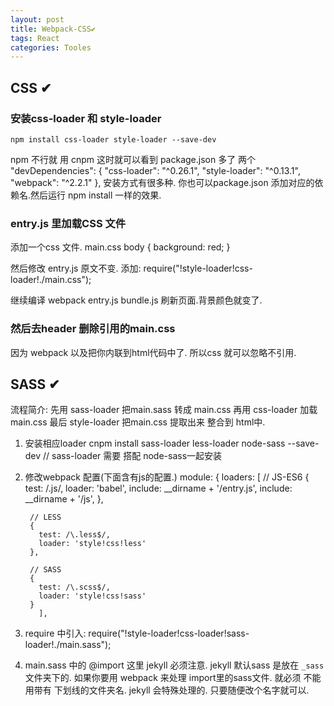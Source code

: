 ```yaml
---
layout: post
title: Webpack-CSS✔︎
tags: React
categories: Tooles
---
```




## CSS ✔︎

### 安装css-loader 和 style-loader
	npm install css-loader style-loader --save-dev
npm 不行就 用 cnpm
这时就可以看到 package.json 多了 两个 
	  "devDependencies": {
	"css-loader": "^0.26.1",
	"style-loader": "^0.13.1",
	"webpack": "^2.2.1"
	  },
安装方式有很多种.
你也可以package.json 添加对应的依赖名.然后运行 npm install 一样的效果.



### entry.js 里加载CSS 文件
添加一个css 文件.  main.css
	body {
	background: red;
	}

然后修改 entry.js 原文不变. 添加:
	require("!style-loader!css-loader!./main.css");

继续编译
	webpack entry.js bundle.js
刷新页面.背景颜色就变了.

### 然后去header 删除引用的main.css
因为 webpack 以及把你内联到html代码中了.
所以css 就可以忽略不引用.









## SASS ✔︎

流程简介:
先用 sass-loader 把main.sass 转成 main.css
再用 css-loader 加载 main.css
最后 style-loader 把main.css 提取出来 整合到 html中.


1. 安装相应loader
	cnpm install sass-loader less-loader node-sass --save-dev
	// sass-loader 需要 搭配 node-sass一起安装

2. 修改webpack 配置(下面含有js的配置.)
		module: {
		  loaders: \[
		  // JS-ES6
		{
		  test:   /\.js/,
		  loader: 'babel',
		  include: \_\_dirname + '/entry.js',
		  include: \_\_dirname + '/js',
		},
		  
		// LESS
		{
		  test: /\.less$/,
		  loader: 'style!css!less'
		},
		  
		// SASS
		{
		  test: /\.scss$/,
		  loader: 'style!css!sass'
		} 
		  ],


3. require 中引入:
	require("!style-loader!css-loader!sass-loader!./main.sass");


4. main.sass 中的 @import
这里 jekyll 必须注意. 
jekyll 默认sass 是放在 `_sass` 文件夹下的.
如果你要用 webpack 来处理 import里的sass文件.
就必须 不能用带有 下划线的文件夹名. jekyll 会特殊处理的.
只要随便改个名字就可以.




































